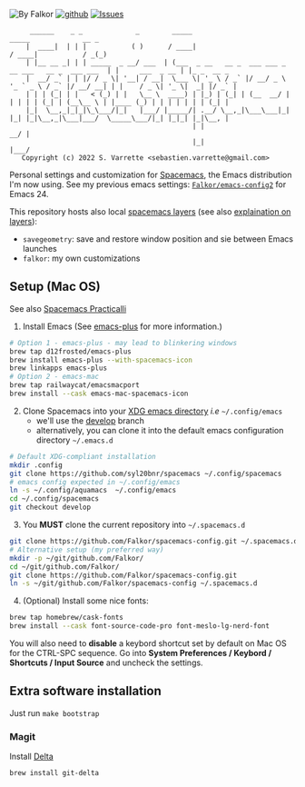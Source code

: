 ![By Falkor](https://img.shields.io/badge/by-Falkor-blue.svg) [![github](https://img.shields.io/badge/git-github-lightgray.svg)](https://github.com/Falkor/spacemacs-config) [![Issues](https://img.shields.io/badge/issues-github-green.svg)](https://github.com/Falkor/spacemacs-config/issues)

         ______    _ _             _        _____                                                  _____             __ _
        |  ____|  | | |           ( )      / ____|                                                / ____|           / _(_)
        | |__ __ _| | | _____  _ __/ ___  | (___  _ __   __ _  ___ ___ _ __ ___   __ _  ___ ___  | |     ___  _ __ | |_ _  __ _
        |  __/ _` | | |/ / _ \| '__| / __|  \___ \| '_ \ / _` |/ __/ _ \ '_ ` _ \ / _` |/ __/ __| | |    / _ \| '_ \|  _| |/ _` |
        | | | (_| | |   < (_) | |   \__ \  ____) | |_) | (_| | (__  __/ | | | | | (_| | (__\__ \ | |____ (_) | | | | | | | (_| |
        |_|  \__,_|_|_|\_\___/|_|   |___/ |_____/| .__/ \__,_|\___\___|_| |_| |_|\__,_|\___|___/  \_____\___/|_| |_|_| |_|\__, |
                                                 | |                                                                       __/ |
                                                 |_|                                                                      |___/
       Copyright (c) 2022 S. Varrette <sebastien.varrette@gmail.com>

Personal settings and customization for [Spacemacs](https://www.spacemacs.org/), the Emacs distribution I'm now using.
See my previous emacs settings: [`Falkor/emacs-config2`](https://github.com/Falkor/emacs-config2) for Emacs 24.

This repository hosts also local [spacemacs layers](http://spacemacs.org/doc/LAYERS.html) (see also [explaination on layers](http://www.modernemacs.com/post/migrate-layers/)):

* `savegeometry`: save and restore window position and sie between Emacs launches
* `falkor`: my own customizations


## Setup (Mac OS)

See also [Spacemacs Practicalli](https://practical.li/spacemacs/)

1. Install Emacs (See [emacs-plus](https://github.com/d12frosted/homebrew-emacs-plus) for more information.)

```bash
# Option 1 - emacs-plus - may lead to blinkering windows
brew tap d12frosted/emacs-plus
brew install emacs-plus --with-spacemacs-icon
brew linkapps emacs-plus
# Option 2 - emacs-mac
brew tap railwaycat/emacsmacport
brew install --cask emacs-mac-spacemacs-icon
```

2. Clone Spacemacs into your [XDG emacs directory](https://wiki.archlinux.org/title/XDG_Base_Directory) _i.e_ `~/.config/emacs`
   - we'll use the [develop](https://develop.spacemacs.org/) branch
   - alternatively, you can clone it into the default emacs configuration directory `~/.emacs.d`


```bash
# Default XDG-compliant installation
mkdir .config
git clone https://github.com/syl20bnr/spacemacs ~/.config/spacemacs
# emacs config expected in ~/.config/emacs
ln -s ~/.config/aquamacs  ~/.config/emacs
cd ~/.config/spacemacs
git checkout develop
```


3. You **MUST** clone the current repository into `~/.spacemacs.d`

```bash
git clone https://github.com/Falkor/spacemacs-config.git ~/.spacemacs.d
# Alternative setup (my preferred way)
mkdir -p ~/git/github.com/Falkor/
cd ~/git/github.com/Falkor/
git clone https://github.com/Falkor/spacemacs-config.git
ln -s ~/git/github.com/Falkor/spacemacs-config ~/.spacemacs.d
```

4. (Optional) Install some nice fonts:

```bash
brew tap homebrew/cask-fonts
brew install --cask font-source-code-pro font-meslo-lg-nerd-font
```

You will also need to **disable** a keybord shortcut set by default on Mac OS for the CTRL-SPC sequence.
Go into **System Preferences / Keybord / Shortcuts / Input Source** and uncheck the settings.


## Extra software installation

Just run `make bootstrap`

### Magit

Install [Delta](https://dandavison.github.io/delta/installation.html)

```bash
brew install git-delta
```
